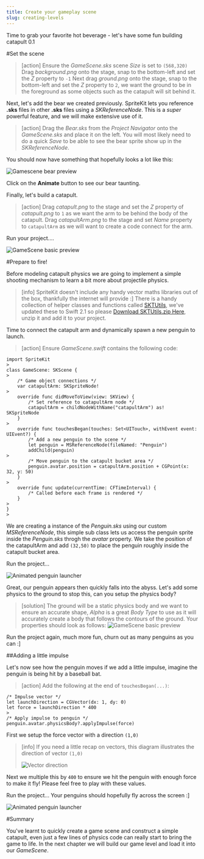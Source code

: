 ```yaml
---
title: Create your gameplay scene
slug: creating-levels
---
```


Time to grab your favorite hot beverage - let's have some fun building catapult 0.1

#Set the scene

> [action]
> Ensure the *GameScene.sks* scene *Size* is set to `(568,320)`
> Drag *background.png* onto the stage, snap to the bottom-left and set the *Z* property to `-1`
> Next drag *ground.png* onto the stage, snap to the bottom-left and set the *Z* property to `2`, we want the ground to be in the foreground as some objects such as the catapult will sit behind it.
>

Next, let's add the bear we created previously. SpriteKit lets you reference **.sks** files in other **.sks** files using a *SKReferenceNode*. This is a *super* powerful feature, and we will make extensive use of it.

> [action]
> Drag the *Bear.sks* from the *Project Navigator* onto the *GameScene.sks* and place it on the left.
> You will most likely need to do a quick *Save* to be able to see the bear sprite show up in the *SKReferenceNode*.

You should now have something that hopefully looks a lot like this:

![Gamescene bear preview](../Tutorial-Images/xcode_spritekit_gamescene_preview.png)

Click on the **Animate** button to see our bear taunting.

Finally, let's build a catapult.

> [action]
> Drag *catapult.png* to the stage and set the *Z* property of *catapult.png* to `1` as we want the arm to be behind the body of the catapult.
> Drag *catapultArm.png* to the stage and set *Name* property to `catapultArm` as we will want to create a code connect for the arm.
>

Run your project....

![GameScene basic preview](../Tutorial-Images/animated_gamescene_preview.gif)

#Prepare to fire!

Before modeling catapult physics we are going to implement a simple shooting mechanism to learn a bit more about projectile physics.

> [info]
> SpriteKit doesn't include any handy vector maths libraries out of the box, thankfully the internet will provide :]
> There is a handy collection of helper classes and functions called [SKTUtils](https://github.com/raywenderlich/SKTUtils), we've updated these to Swift 2.1 so please [Download SKTUtils.zip Here](../SKUtils.zip), unzip it and add it to your project.
>

Time to connect the catapult arm and dynamically spawn a new penguin to launch.

> [action]
> Ensure *GameScene.swift* contains the following code:
>
```
import SpriteKit
>
class GameScene: SKScene {
>    
    /* Game object connections */
    var catapultArm: SKSpriteNode!
>    
    override func didMoveToView(view: SKView) {
        /* Set reference to catapultArm node */
        catapultArm = childNodeWithName("catapultArm") as! SKSpriteNode
    }
>    
    override func touchesBegan(touches: Set<UITouch>, withEvent event: UIEvent?) {
        /* Add a new penguin to the scene */
        let penguin = MSReferenceNode(fileNamed: "Penguin")
        addChild(penguin)
>        
        /* Move penguin to the catapult bucket area */
        penguin.avatar.position = catapultArm.position + CGPoint(x: 32, y: 50)
    }
>    
    override func update(currentTime: CFTimeInterval) {
        /* Called before each frame is rendered */
    }
>    
}
>
```
>

We are creating a instance of the *Penguin.sks* using our custom *MSReferenceNode*, this simple sub class lets us access the penguin sprite inside the *Penguin.sks* throgh the *avatar* property.  We take the position of the catapultArm and add `(32,50)` to place the penguin roughly inside the catapult bucket area.

Run the project...

![Animated penguin launcher](../Tutorial-Images/animated_gamescene_gravity.gif)

Great, our penguin appears then quickly falls into the abyss.
Let's add some physics to the ground to stop this, can you setup the physics body?

> [solution]
> The ground will be a static physics body and we want to ensure an accurate shape, *Alpha* is a great *Body Type* to use as it will
accurately create a body that follows the contours of the ground. Your properties should look as follows:
> ![GameScene basic preview](../Tutorial-Images/xcode_spritekit_ground_physics.png)
>

Run the project again, much more fun, churn out as many penguins as you can :]

##Adding a little impulse

Let's now see how the penguin moves if we add a little impulse, imagine the penguin is being hit by a baseball bat.

> [action]
> Add the following at the end of `touchesBegan(...)`:
>
```
/* Impulse vector */
let launchDirection = CGVector(dx: 1, dy: 0)
let force = launchDirection * 400
>
/* Apply impulse to penguin */
penguin.avatar.physicsBody?.applyImpulse(force)
```
>

First we setup the force vector with a direction `(1,0)`

> [info]
> If you need a little recap on vectors, this diagram illustrates the direction of vector `(1,0)`
>
> ![Vector direction](../Tutorial-Images/vector_impulse.gif)
>

Next we multiple this by `400` to ensure we hit the penguin with enough force to make it fly!
Please feel free to play with these values.

Run the project... Your penguins should hopefully fly across the screen :]

![Animated penguin launcher](../Tutorial-Images/animated_gamescene_launcher_force.gif)

#Summary

You've learnt to quickly create a game scene and construct a simple catapult, even just a few lines of physics code can really
start to bring the game to life.  In the next chapter we will build our game level and load it into our *GameScene*.
